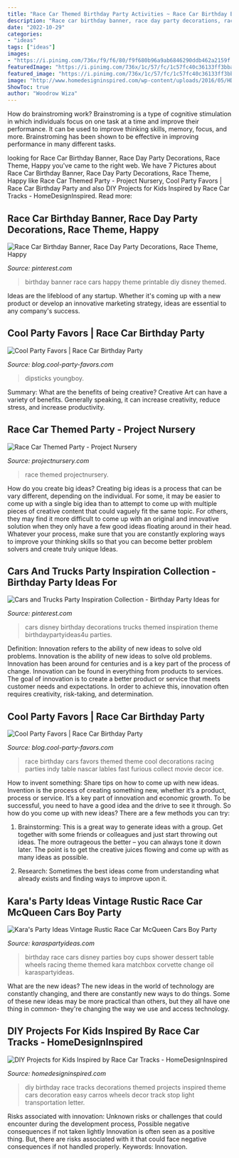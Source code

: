 ```yaml
---
title: "Race Car Themed Birthday Party Activities ~ Race Car Birthday Banner, Race Day Party Decorations, Race Theme, Happy"
description: "Race car birthday banner, race day party decorations, race theme, happy"
date: "2022-10-29"
categories:
- "ideas"
tags: ["ideas"]
images:
- "https://i.pinimg.com/736x/f9/f6/80/f9f680b96a9ab6846290ddb462a2159f.jpg"
featuredImage: "https://i.pinimg.com/736x/1c/57/fc/1c57fc40c36133ff3bba1d2c1833b510--race-car-party-race-car-birthday.jpg"
featured_image: "https://i.pinimg.com/736x/1c/57/fc/1c57fc40c36133ff3bba1d2c1833b510--race-car-party-race-car-birthday.jpg"
image: "http://www.homedesigninspired.com/wp-content/uploads/2016/05/HDI-Kids-Projects-Inspired-by-Car-Tracks-9.jpg"
ShowToc: true
author: "Woodrow Wiza"
---
```



How do brainstroming work?
Brainstroming is a type of cognitive stimulation in which individuals focus on one task at a time and improve their performance. It can be used to improve thinking skills, memory, focus, and more. Brainstroming has been shown to be effective in improving performance in many different tasks.

	

		
looking for Race Car Birthday Banner, Race Day Party Decorations, Race Theme, Happy you've came to the right web. We have 7 Pictures about Race Car Birthday Banner, Race Day Party Decorations, Race Theme, Happy like Race Car Themed Party - Project Nursery, Cool Party Favors | Race Car Birthday Party and also DIY Projects for Kids Inspired by Race Car Tracks - HomeDesignInspired. Read more:
		
    
## Race Car Birthday Banner, Race Day Party Decorations, Race Theme, Happy

<img loading=lazy src="https://i.pinimg.com/736x/1c/57/fc/1c57fc40c36133ff3bba1d2c1833b510--race-car-party-race-car-birthday.jpg" onerror="this.onerror=null;this.src='https://tse4.mm.bing.net/th?id=OIP.MqehH0gd-wG9zK_zqUs1DgHaFt&amp;pid=15.1';" alt="Race Car Birthday Banner, Race Day Party Decorations, Race Theme, Happy">

_Source: pinterest.com_

>birthday banner race cars happy theme printable diy disney themed. 

	

Ideas are the lifeblood of any startup. Whether it's coming up with a new product or develop an innovative marketing strategy, ideas are essential to any company's success.

    
## Cool Party Favors | Race Car Birthday Party

<img loading=lazy src="https://blog.cool-party-favors.com/wp-content/uploads/2013/03/Race-Car-Party-Food.jpg" onerror="this.onerror=null;this.src='https://tse4.mm.bing.net/th?id=OIP.VghDM_7oX1EKCGUkp0kHnQHaE6&amp;pid=15.1';" alt="Cool Party Favors | Race Car Birthday Party">

_Source: blog.cool-party-favors.com_

>dipsticks youngboy. 

	

Summary: What are the benefits of being creative?
Creative Art can have a variety of benefits. Generally speaking, it can increase creativity, reduce stress, and increase productivity.

    
## Race Car Themed Party - Project Nursery

<img loading=lazy src="https://projectnursery.com/wp-content/uploads/2016/06/20150906_125321-576x1024.jpg" onerror="this.onerror=null;this.src='https://tse2.mm.bing.net/th?id=OIP.ML9905LEDGlMCy3DfR7GkwHaNK&amp;pid=15.1';" alt="Race Car Themed Party - Project Nursery">

_Source: projectnursery.com_

>race themed projectnursery. 

	

How do you create big ideas?
Creating big ideas is a process that can be vary different, depending on the individual. For some, it may be easier to come up with a single big idea than to attempt to come up with multiple pieces of creative content that could vaguely fit the same topic. For others, they may find it more difficult to come up with an original and innovative solution when they only have a few good ideas floating around in their head. Whatever your process, make sure that you are constantly exploring ways to improve your thinking skills so that you can become better problem solvers and create truly unique Ideas.

    
## Cars And Trucks Party Inspiration Collection - Birthday Party Ideas For

<img loading=lazy src="https://i.pinimg.com/736x/f9/f6/80/f9f680b96a9ab6846290ddb462a2159f.jpg" onerror="this.onerror=null;this.src='https://tse2.mm.bing.net/th?id=OIP.HyyUGw6-VDZGIuYqqTMSTgHaLZ&amp;pid=15.1';" alt="Cars and Trucks Party Inspiration Collection - Birthday Party Ideas for">

_Source: pinterest.com_

>cars disney birthday decorations trucks themed inspiration theme birthdaypartyideas4u parties. 

	

Definition: Innovation refers to the ability of new ideas to solve old problems.
Innovation is the ability of new ideas to solve old problems. Innovation has been around for centuries and is a key part of the process of change. Innovation can be found in everything from products to services. The goal of innovation is to create a better product or service that meets customer needs and expectations. In order to achieve this, innovation often requires creativity, risk-taking, and determination.

    
## Cool Party Favors | Race Car Birthday Party

<img loading=lazy src="http://blog.cool-party-favors.com/wp-content/uploads/2013/03/Race-Car-Party-Ideas-1024x680.jpg" onerror="this.onerror=null;this.src='https://tse3.mm.bing.net/th?id=OIP.QtfjsZrUZuN_c_GWwZw2egHaE6&amp;pid=15.1';" alt="Cool Party Favors | Race Car Birthday Party">

_Source: blog.cool-party-favors.com_

>race birthday cars favors themed theme cool decorations racing parties indy table nascar lables fast furious collect movie decor ice. 

	

How to invent something: Share tips on how to come up with new ideas.
Invention is the process of creating something new, whether it’s a product, process or service. It’s a key part of innovation and economic growth. To be successful, you need to have a good idea and the drive to see it through.
So how do you come up with new ideas? There are a few methods you can try:

1. Brainstorming: This is a great way to generate ideas with a group. Get together with some friends or colleagues and just start throwing out ideas. The more outrageous the better – you can always tone it down later. The point is to get the creative juices flowing and come up with as many ideas as possible.

2. Research: Sometimes the best ideas come from understanding what already exists and finding ways to improve upon it.

    
## Kara&#039;s Party Ideas Vintage Rustic Race Car McQueen Cars Boy Party

<img loading=lazy src="https://www.karaspartyideas.com/wp-content/uploads/2013/02/65765_501701599871470_674293832_n_600x450.png" onerror="this.onerror=null;this.src='https://tse4.mm.bing.net/th?id=OIP.wpWV3kxOVoaXyeylxLpXkgHaFj&amp;pid=15.1';" alt="Kara&#039;s Party Ideas Vintage Rustic Race Car McQueen Cars Boy Party">

_Source: karaspartyideas.com_

>birthday race cars disney parties boy cups shower dessert table wheels racing theme themed kara matchbox corvette change oil karaspartyideas. 

	

What are the new ideas?
The new ideas in the world of technology are constantly changing, and there are constantly new ways to do things. Some of these new ideas may be more practical than others, but they all have one thing in common- they're changing the way we use and access technology.

    
## DIY Projects For Kids Inspired By Race Car Tracks - HomeDesignInspired

<img loading=lazy src="http://www.homedesigninspired.com/wp-content/uploads/2016/05/HDI-Kids-Projects-Inspired-by-Car-Tracks-9.jpg" onerror="this.onerror=null;this.src='https://tse2.mm.bing.net/th?id=OIP.lvCVDv5bSG1AwkxU_OrqzwHaJ4&amp;pid=15.1';" alt="DIY Projects for Kids Inspired by Race Car Tracks - HomeDesignInspired">

_Source: homedesigninspired.com_

>diy birthday race tracks decorations themed projects inspired theme cars decoration easy carros wheels decor track stop light transportation letter. 

	

Risks associated with innovation: Unknown risks or challenges that could encounter during the development process, Possible negative consequences if not taken lightly
Innovation is often seen as a positive thing. But, there are risks associated with it that could face negative consequences if not handled properly. Keywords: Innovation.


